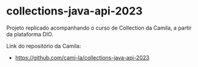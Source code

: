 # collections-java-api-2023
Projeto replicado acompanhando o curso de Collection da Camila, a partir da plataforma DIO.

Link do repositório da Camila:

- https://github.com/cami-la/collections-java-api-2023
